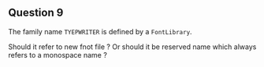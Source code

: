 ## Question 9

The family name `TYEPWRITER` is defined by a `FontLibrary`.

Should it refer to new fnot file ? Or should it be reserved name which always refers to a monospace name ?